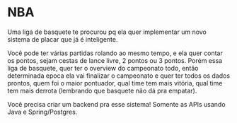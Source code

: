 # NBA
Uma liga de basquete te procurou pq ela quer implementar um novo sistema de placar que já é inteligente.

Você pode ter várias partidas rolando ao mesmo tempo, e ela quer contar os pontos, sejam cestas de lance livre, 2 pontos ou 3 pontos.
Porém essa liga de basquete, quer ter o overview do campeonato todo, então determinada epoca ela vai finalizar o campeonato e quer ter todos os dados prontos, 
quem foi o maior pontuador, qual time tem mais vitória, qual time tem mais derrota (lembrando que basquete não dá pra empatar).

Você precisa criar um backend pra esse sistema! Somente as APIs usando Java e Spring/Postgres.
